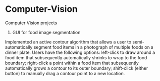 # Computer-Vision
Computer Vision projects

1. GUI for food image segmentation

Implemented an active contour algorithm that allows a user to semi-automatically segment food items in a photograph of multiple foods on a dinner plate. 
Users have the following options: left-click to draw around a food item that subsequently automatically shrinks to wrap to the food boundary; right-click a point within a food item that subsequently automatically grows a contour to its outer boundary; shift-click (either button) to manually drag a contour point to a new location.